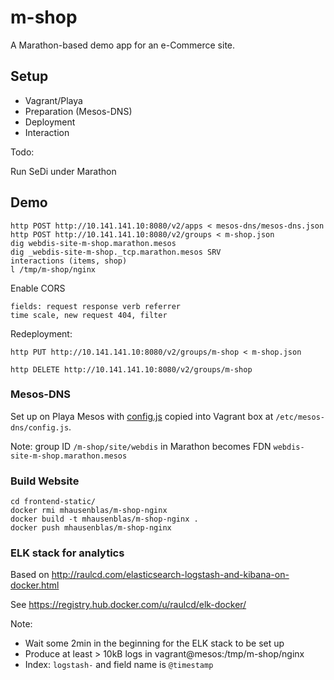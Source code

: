 # m-shop

A Marathon-based demo app for an e-Commerce site.

## Setup

* Vagrant/Playa
* Preparation (Mesos-DNS)
* Deployment
* Interaction

Todo:

Run SeDi under Marathon


## Demo

    http POST http://10.141.141.10:8080/v2/apps < mesos-dns/mesos-dns.json
    http POST http://10.141.141.10:8080/v2/groups < m-shop.json
    dig webdis-site-m-shop.marathon.mesos
    dig _webdis-site-m-shop._tcp.marathon.mesos SRV
    interactions (items, shop)
    l /tmp/m-shop/nginx

Enable CORS

    fields: request response verb referrer 
    time scale, new request 404, filter

Redeployment:

    http PUT http://10.141.141.10:8080/v2/groups/m-shop < m-shop.json

    http DELETE http://10.141.141.10:8080/v2/groups/m-shop

### Mesos-DNS

Set up on Playa Mesos with [config.js](mesos-dns/config.js) copied into Vagrant box at `/etc/mesos-dns/config.js`.

Note: group ID `/m-shop/site/webdis` in Marathon becomes FDN `webdis-site-m-shop.marathon.mesos`

### Build Website

    cd frontend-static/
    docker rmi mhausenblas/m-shop-nginx
    docker build -t mhausenblas/m-shop-nginx .
    docker push mhausenblas/m-shop-nginx
    
    
    

### ELK stack for analytics

Based on http://raulcd.com/elasticsearch-logstash-and-kibana-on-docker.html

See https://registry.hub.docker.com/u/raulcd/elk-docker/

Note:

* Wait some 2min in the beginning for the ELK stack to be set up
* Produce at least > 10kB logs in vagrant@mesos:/tmp/m-shop/nginx
* Index: `logstash-` and field name is `@timestamp`
